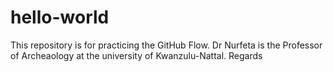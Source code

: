 # hello-world
This repository is for practicing the GitHub Flow.
Dr Nurfeta is the Professor of Archeaology at the university of Kwanzulu-Nattal.
Regards
